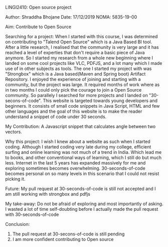 LINGI2410: Open source project

Author: Shraddha Bhojane
Date: 17/12/2019
NOMA: 5835-19-00

Aim: Contribute to Open Source

Searching for a project: When I started with this course, I was determined on contributing to "Talend Open Source" which is a Java Based BI tool.
After a little research, I realised that the community is very large and it has reached a level of experties that don't require a basic piece of Java anymore.
So I started my research from a whole new beginning where I landed on some cool projects like VLC, PDFJS, and a lot many which I made use of in other subjects as tools.
The one I started my project with was "Strongbox" which is a Java based(Maven and Spring boot) Artifact Repository. I enjoyed the experience of joining and starting with a community, but the project was large.
It required months of work where as in two months I could only pick the courage to join a Open Source community.
So parallely I searched for more projects and I landed on "30-secons-of-code". This website is targeted towards young developers and beginners. 
It consists of small code snippets in Java Script, HTML and few other languages and the goal of this website is to make the reader understand a snippet of code under 30 seconds.

My Contribution: A Javascript snippet that calculates angle between two vectors.

Why this project: I wish I knew about a website as such when I started coding. Although I started coding very late during my college, efficient surfing and online learning was not much of a trend in India.
Which lead me to books, and other conventional ways of learning, which I still do but much less. Internet in the last 5 years has expanded massively for me and exploring sometimes becomes overwhelming.
30-seconds-of-code becomes personal on so many levels in this scenario that I could not resist picking it.

Future: My pull request at 30-seconds-of-code is still not accepted and I am still working with strongbox and pdfjs

My take-away: Do not be afraid of exploring and most importantly of asking. I wasted a lot of time self-doubting before I actually made the pull request with 30-seconds-of-code

Conclusion:
1. The pull request at 30-secons-of-code is still pending
2. I am more confident contributing to Open source